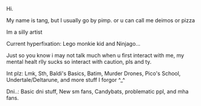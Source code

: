 Hi.

My name is tang, but I usually go by pimp. or u can call me deimos or pizza

Im a silly artist

Current hyperfixation: Lego monkie kid and Ninjago...

Just so you know i may not talk much when u first interact with me, my mental healt rlly sucks so interact with caution, pls and ty.

Int plz: Lmk, Sth, Baldi's Basics, Batim, Murder Drones, Pico's School, Undertale/Deltarune, and more stuff I forgor ^_^

Dni..: Basic dni stuff, New sm fans, Candybats, problematic ppl, and mha fans.
